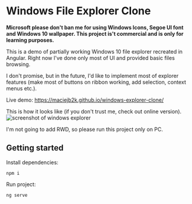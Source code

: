 # Windows File Explorer Clone

**Microsoft please don't ban me for using Windows Icons, Segoe UI font and Windows 10 wallpaper. This project is't commercial and is only for learning purposes.**

This is a demo of partially working Windows 10 file explorer recreated in Angular. Right now I've done only most of UI and provided basic files browsing.

I don't promise, but in the future, I'd like to implement most of explorer features (make most of buttons on ribbon working, add selection, context menus etc.).

Live demo: https://maciejb2k.github.io/windows-explorer-clone/

This is how it looks like (if you don't trust me, check out online version).
![screenshot of windows explorer](https://user-images.githubusercontent.com/6316812/180638932-0c012a84-b5e6-497a-860f-9c638816f48a.png)

I'm not going to add RWD, so please run this project only on PC.

## Getting started

Install dependencies:

```
npm i
```

Run project:

```
ng serve
```
